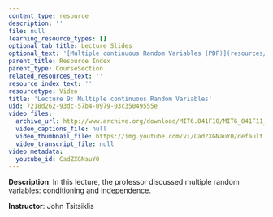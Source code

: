 ```yaml
---
content_type: resource
description: ''
file: null
learning_resource_types: []
optional_tab_title: Lecture Slides
optional_text: '[Multiple continuous Random Variables (PDF)](resources/mit6_041scf13_l09)'
parent_title: Resource Index
parent_type: CourseSection
related_resources_text: ''
resource_index_text: ''
resourcetype: Video
title: 'Lecture 9: Multiple continuous Random Variables'
uid: 7218d262-93dc-57b4-0979-03c35049555e
video_files:
  archive_url: http://www.archive.org/download/MIT6.041F10/MIT6_041F11_lec09_300k.mp4
  video_captions_file: null
  video_thumbnail_file: https://img.youtube.com/vi/CadZXGNauY0/default.jpg
  video_transcript_file: null
video_metadata:
  youtube_id: CadZXGNauY0
---
```


**Description**: In this lecture, the professor discussed multiple random variables: conditioning and independence.

**Instructor**: John Tsitsiklis